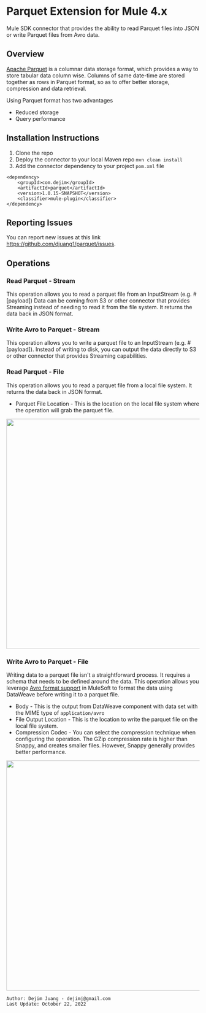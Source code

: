 # Parquet Extension for Mule 4.x
Mule SDK connector that provides the ability to read Parquet files into JSON or write Parquet files from Avro data.

## Overview
[Apache Parquet](https://parquet.apache.org/) is a columnar data storage format, which provides a way to store tabular data column wise. Columns of same date-time are stored together as rows in Parquet format, so as to offer better storage, compression and data retrieval.

Using Parquet format has two advantages

* Reduced storage
* Query performance

## Installation Instructions

1.  Clone the repo
2.  Deploy the connector to your local Maven repo  `mvn clean install`
3.  Add the connector dependency to your project `pom.xml` file

```
<dependency>
    <groupId>com.dejim</groupId>
    <artifactId>parquet</artifactId>
    <version>1.0.15-SNAPSHOT</version>
    <classifier>mule-plugin</classifier>
</dependency>
```

## Reporting Issues

You can report new issues at this link https://github.com/djuang1/parquet/issues.

## Operations

### Read Parquet - Stream

This operation allows you to read a parquet file from an InputStream (e.g. #[payload]) Data can be coming from S3 or other connector that provides Streaming instead of needing to read it from the file system. It returns the data back in JSON format.

### Write Avro to Parquet - Stream

This operation allows you to write a parquet file to an InputStream (e.g. #[payload]). Instead of writing to disk, you can output the data directly to S3 or other connector that provides Streaming capabilities.

### Read Parquet - File

This operation allows you to read a parquet file from a local file system. It returns the data back in JSON format.

* Parquet File Location - This is the location on the local file system where the operation will grab the parquet file.

<img src="https://raw.githubusercontent.com/djuang1/parquet/main/doc/img/read_parquet.png" width="600px">

### Write Avro to Parquet - File

Writing data to a parquet file isn't a straightforward process. It requires a schema that needs to be defined around the data. This operation allows you leverage [Avro format support](https://docs.mulesoft.com/mule-runtime/4.3/dataweave-formats-avro) in MuleSoft to format the data using DataWeave before writing it to a parquet file.

* Body - This is the output from DataWeave component with data set with the MIME type of `application/avro`
* File Output Location - This is the location to write the parquet file on the local file system.
* Compression Codec - You can select the compression technique when configuring the operation. The GZip compression rate is higher than Snappy, and creates smaller files. However, Snappy generally provides better performance.

<img src="https://raw.githubusercontent.com/djuang1/parquet/main/doc/img/write_avro_to_parquet.png" width="600px">

```
Author: Dejim Juang - dejimj@gmail.com
Last Update: October 22, 2022
```